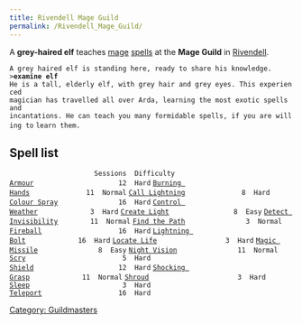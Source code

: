 ```yaml
---
title: Rivendell Mage Guild
permalink: /Rivendell_Mage_Guild/
---
```


A **grey-haired elf** teaches [mage](mage "wikilink")
[spells](spell "wikilink") at the **Mage Guild** in
[Rivendell](Rivendell "wikilink").

`A grey haired elf is standing here, ready to share his knowledge.`
`>`**`examine elf`**
`He is a tall, elderly elf, with grey hair and grey eyes. This experienced`
`magician has travelled all over Arda, learning the most exotic spells and`
`incantations. He can teach you many formidable spells, if you are willing to`
`learn them.`

## Spell list

`                     Sessions  Difficulty`
[`Armour`](Armour "wikilink")`                     12  Hard`
[`Burning Hands`](Burning_Hands "wikilink")`              11  Normal`
[`Call Lightning`](Call_Lightning "wikilink")`              8  Hard`
[`Colour Spray`](Colour_Spray "wikilink")`               16  Hard`
[`Control Weather`](Control_Weather "wikilink")`             3  Hard`
[`Create Light`](Create_Light "wikilink")`                8  Easy`
[`Detect Invisibility`](Detect_Invisibility "wikilink")`        11  Normal`
[`Find the Path`](Find_the_Path "wikilink")`               3  Normal`
[`Fireball`](Fireball "wikilink")`                   16  Hard`
[`Lightning Bolt`](Lightning_Bolt "wikilink")`             16  Hard`
[`Locate Life`](Locate_Life "wikilink")`                 3  Hard`
[`Magic Missile`](Magic_Missile "wikilink")`               8  Easy`
[`Night Vision`](Night_Vision "wikilink")`               11  Normal`
[`Scry`](Scry "wikilink")`                        5  Hard`
[`Shield`](Shield "wikilink")`                     12  Hard`
[`Shocking Grasp`](Shocking_Grasp "wikilink")`             11  Normal`
[`Shroud`](Shroud "wikilink")`                      3  Hard`
[`Sleep`](Sleep "wikilink")`                       3  Hard`
[`Teleport`](Teleport "wikilink")`                   16  Hard`

[Category: Guildmasters](Category:_Guildmasters "wikilink")